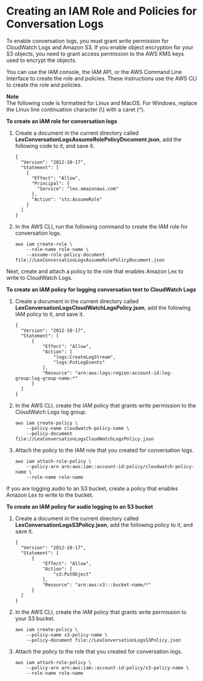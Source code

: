 # Creating an IAM Role and Policies for Conversation Logs<a name="conversation-logs-role-and-policy"></a>

To enable conversation logs, you must grant write permission for CloudWatch Logs and Amazon S3\. If you enable object encryption for your S3 objects, you need to grant access permission to the AWS KMS keys used to encrypt the objects\. 

You can use the IAM console, the IAM API, or the AWS Command Line Interface to create the role and policies\. These instructions use the AWS CLI to create the role and policies\.

**Note**  
The following code is formatted for Linux and MacOS\. For Windows, replace the Linux line continuation character \(\\\) with a caret \(^\)\.

**To create an IAM role for conversation logs**

1. Create a document in the current directory called **LexConversationLogsAssumeRolePolicyDocument\.json**, add the following code to it, and save it\.

   ```
   {
     "Version": "2012-10-17",
     "Statement": [
       {
         "Effect": "Allow",
         "Principal": {
           "Service": "lex.amazonaws.com"
         },
         "Action": "sts:AssumeRole"
       }
     ]
   }
   ```

1. In the AWS CLI, run the following command to create the IAM role for conversation logs\.

   ```
   aws iam create-role \
       --role-name role-name \
       --assume-role-policy-document file://LexConversationLogsAssumeRolePolicyDocument.json
   ```

Next, create and attach a policy to the role that enables Amazon Lex to write to CloudWatch Logs\. 

**To create an IAM policy for logging conversation text to CloudWatch Logs**

1. Create a document in the current directory called **LexConversationLogsCloudWatchLogsPolicy\.json**, add the following IAM policy to it, and save it\.

   ```
   {
     "Version": "2012-10-17",
     "Statement": [
         {
             "Effect": "Allow",
             "Action": [
                 "logs:CreateLogStream",
                 "logs:PutLogEvents"
             ],
             "Resource": "arn:aws:logs:region:account-id:log-group:log-group-name:*"
         }
     ]
   }
   ```

1. In the AWS CLI, create the IAM policy that grants write permission to the CloudWatch Logs log group\.

   ```
   aws iam create-policy \
       --policy-name cloudwatch-policy-name \
       --policy-document file://LexConversationLogsCloudWatchLogsPolicy.json
   ```

1. Attach the policy to the IAM role that you created for conversation logs\.

   ```
   aws iam attach-role-policy \
       --policy-arn arn:aws:iam::account-id:policy/cloudwatch-policy-name \
       --role-name role-name
   ```

If you are logging audio to an S3 bucket, create a policy that enables Amazon Lex to write to the bucket\.

**To create an IAM policy for audio logging to an S3 bucket**

1. Create a document in the current directory called **LexConversationLogsS3Policy\.json**, add the following policy to it, and save it\.

   ```
   {
     "Version": "2012-10-17",
     "Statement": [
         {
             "Effect": "Allow",
             "Action": [
                 "s3:PutObject"
             ],
             "Resource": "arn:aws:s3:::bucket-name/*"
         }
     ]
   }
   ```

1. In the AWS CLI, create the IAM policy that grants write permission to your S3 bucket\.

   ```
   aws iam create-policy \
       --policy-name s3-policy-name \
       --policy-document file://LexConversationLogsS3Policy.json
   ```

1. Attach the policy to the role that you created for conversation logs\.

   ```
   aws iam attach-role-policy \
       --policy-arn arn:aws:iam::account-id:policy/s3-policy-name \
       --role-name role-name
   ```